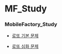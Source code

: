 # MF_Study

### MobileFactory_Study
* [로또 기본 문제](https://github.com/Guafindel/MF_Study/blob/Guifindel/MFStudy/src/day02/Lotto.java)

* [로또 심화 문제](https://github.com/Guafindel/MF_Study/blob/Guifindel/MFStudy/src/day06/Logic.java)

